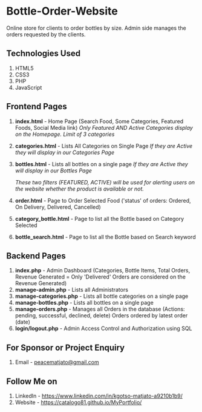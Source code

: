 # Bottle-Order-Website
Online store for clients to order bottles by size. Admin side manages the orders requested by the clients.

## Technologies Used
1. HTML5
2. CSS3
3. PHP
4. JavaScript


## Frontend Pages 
1. **index.html** - Home Page (Search Food, Some Categories, Featured Foods, Social Media link) *Only Featured AND Active Categories display on the Homepage. Limit of 3 categories*
2. **categories.html** - Lists All Categories on Single Page *If they are Active they will display in our Categories Page*
3. **bottles.html** - Lists all bottles on a single page  *If they are Active they will display in our Bottles Page*
    
    *These two filters (FEATURED, ACTIVE) will be used for alerting users on the website whether the product is available or not.*


4. **order.html** - Page to Order Selected Food ('status' of orders: Ordered, On Delivery, Delivered, Cancelled)
5. **category_bottle.html** - Page to list all the Bottle based on Category Selected
6. **bottle_search.html** - Page to list all the Bottle based on Search keyword

## Backend Pages 
1. **index.php** - Admin Dashboard (Categories, Bottle Items, Total Orders, Revenue Generated = Only 'Delivered' Orders are considered on the Revenue Generated)
2. **manage-admin.php** - Lists all Administrators
3. **manage-categories.php** - Lists all bottle categories on a single page
4. **manage-bottles.php** - Lists all bottles on a single page
5. **manage-orders.php** - Manages all Orders in the database (Actions: pending, successful, declined, delete) Orders ordered by latest order (date)
6. **login/logout.php** - Admin Access Control and Authorization using SQL

## For Sponsor or Project Enquiry
1. Email - peacematjato@gmail.com


## Follow Me on
1. LinkedIn - https://www.linkedin.com/in/kgotso-matjato-a9210b1b9/
2. Website - https://catalogo81.github.io/MyPortfolio/
